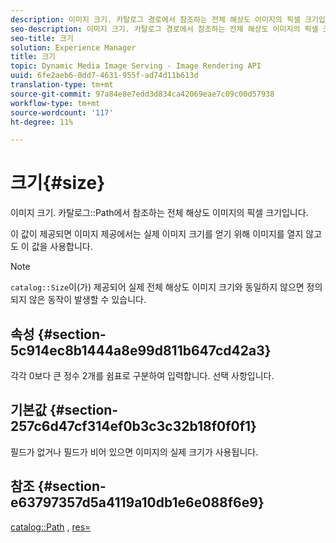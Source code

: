 ```yaml
---
description: 이미지 크기. 카탈로그 경로에서 참조하는 전체 해상도 이미지의 픽셀 크기입니다.
seo-description: 이미지 크기. 카탈로그 경로에서 참조하는 전체 해상도 이미지의 픽셀 크기입니다.
seo-title: 크기
solution: Experience Manager
title: 크기
topic: Dynamic Media Image Serving - Image Rendering API
uuid: 6fe2aeb6-0dd7-4631-955f-ad74d11b613d
translation-type: tm+mt
source-git-commit: 97a84e8e7edd3d834ca42069eae7c09c00d57938
workflow-type: tm+mt
source-wordcount: '117'
ht-degree: 11%

---
```



# 크기{#size}

이미지 크기. 카탈로그::Path에서 참조하는 전체 해상도 이미지의 픽셀 크기입니다.

이 값이 제공되면 이미지 제공에서는 실제 이미지 크기를 얻기 위해 이미지를 열지 않고도 이 값을 사용합니다.

>[!NOTE]
>
>`catalog::Size`이(가) 제공되어 실제 전체 해상도 이미지 크기와 동일하지 않으면 정의되지 않은 동작이 발생할 수 있습니다.

## 속성 {#section-5c914ec8b1444a8e99d811b647cd42a3}

각각 0보다 큰 정수 2개를 쉼표로 구분하여 입력합니다. 선택 사항입니다.

## 기본값 {#section-257c6d47cf314ef0b3c3c32b18f0f0f1}

필드가 없거나 필드가 비어 있으면 이미지의 실제 크기가 사용됩니다.

## 참조 {#section-e63797357d5a4119a10db1e6e088f6e9}

[catalog::Path](../../../../../../is-api/image-catalog/image-serving-api-ref/c-image-catalog-reference/c-image-svg-data-reference/c-image-data-reference/r-path-cat.md#reference-306afcaff172440ca81b85da8d78213c) ,  [res=](/help/aem-is-ir-api/is-api/http-ref/image-serving-api-ref/c-http-protocol-reference/c-command-reference/r-res.md)
